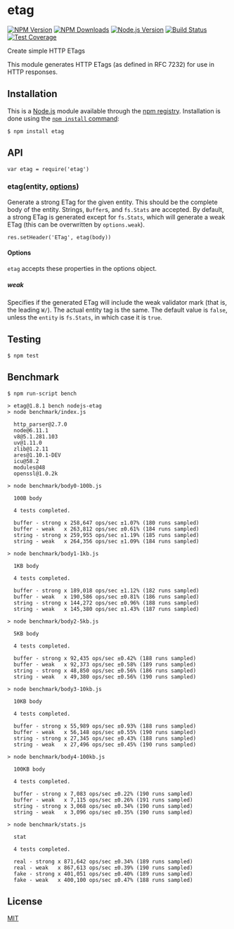 etag
====

[![NPM Version](https://img.shields.io/npm/v/etag.svg)](https://npmjs.org/package/etag) [![NPM Downloads](https://img.shields.io/npm/dm/etag.svg)](https://npmjs.org/package/etag) [![Node.js Version](https://img.shields.io/node/v/etag.svg)](https://nodejs.org/en/download/) [![Build Status](https://img.shields.io/travis/jshttp/etag/master.svg)](https://travis-ci.org/jshttp/etag) [![Test Coverage](https://img.shields.io/coveralls/jshttp/etag/master.svg)](https://coveralls.io/r/jshttp/etag?branch=master)

Create simple HTTP ETags

This module generates HTTP ETags (as defined in RFC 7232) for use in HTTP responses.

Installation
------------

This is a [Node.js](https://nodejs.org/en/) module available through the [npm registry](https://www.npmjs.com/). Installation is done using the [`npm install` command](https://docs.npmjs.com/getting-started/installing-npm-packages-locally):

    $ npm install etag

API
---

    var etag = require('etag')

### etag(entity, [options](#options))

Generate a strong ETag for the given entity. This should be the complete body of the entity. Strings, `Buffer`s, and `fs.Stats` are accepted. By default, a strong ETag is generated except for `fs.Stats`, which will generate a weak ETag (this can be overwritten by `options.weak`).

    res.setHeader('ETag', etag(body))

#### Options

`etag` accepts these properties in the options object.

##### weak

Specifies if the generated ETag will include the weak validator mark (that is, the leading `W/`). The actual entity tag is the same. The default value is `false`, unless the `entity` is `fs.Stats`, in which case it is `true`.

Testing
-------

    $ npm test

Benchmark
---------

    $ npm run-script bench

    > etag@1.8.1 bench nodejs-etag
    > node benchmark/index.js

      http_parser@2.7.0
      node@6.11.1
      v8@5.1.281.103
      uv@1.11.0
      zlib@1.2.11
      ares@1.10.1-DEV
      icu@58.2
      modules@48
      openssl@1.0.2k

    > node benchmark/body0-100b.js

      100B body

      4 tests completed.

      buffer - strong x 258,647 ops/sec ±1.07% (180 runs sampled)
      buffer - weak   x 263,812 ops/sec ±0.61% (184 runs sampled)
      string - strong x 259,955 ops/sec ±1.19% (185 runs sampled)
      string - weak   x 264,356 ops/sec ±1.09% (184 runs sampled)

    > node benchmark/body1-1kb.js

      1KB body

      4 tests completed.

      buffer - strong x 189,018 ops/sec ±1.12% (182 runs sampled)
      buffer - weak   x 190,586 ops/sec ±0.81% (186 runs sampled)
      string - strong x 144,272 ops/sec ±0.96% (188 runs sampled)
      string - weak   x 145,380 ops/sec ±1.43% (187 runs sampled)

    > node benchmark/body2-5kb.js

      5KB body

      4 tests completed.

      buffer - strong x 92,435 ops/sec ±0.42% (188 runs sampled)
      buffer - weak   x 92,373 ops/sec ±0.58% (189 runs sampled)
      string - strong x 48,850 ops/sec ±0.56% (186 runs sampled)
      string - weak   x 49,380 ops/sec ±0.56% (190 runs sampled)

    > node benchmark/body3-10kb.js

      10KB body

      4 tests completed.

      buffer - strong x 55,989 ops/sec ±0.93% (188 runs sampled)
      buffer - weak   x 56,148 ops/sec ±0.55% (190 runs sampled)
      string - strong x 27,345 ops/sec ±0.43% (188 runs sampled)
      string - weak   x 27,496 ops/sec ±0.45% (190 runs sampled)

    > node benchmark/body4-100kb.js

      100KB body

      4 tests completed.

      buffer - strong x 7,083 ops/sec ±0.22% (190 runs sampled)
      buffer - weak   x 7,115 ops/sec ±0.26% (191 runs sampled)
      string - strong x 3,068 ops/sec ±0.34% (190 runs sampled)
      string - weak   x 3,096 ops/sec ±0.35% (190 runs sampled)

    > node benchmark/stats.js

      stat

      4 tests completed.

      real - strong x 871,642 ops/sec ±0.34% (189 runs sampled)
      real - weak   x 867,613 ops/sec ±0.39% (190 runs sampled)
      fake - strong x 401,051 ops/sec ±0.40% (189 runs sampled)
      fake - weak   x 400,100 ops/sec ±0.47% (188 runs sampled)

License
-------

[MIT](LICENSE)
